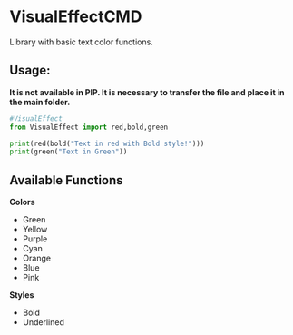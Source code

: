 # VisualEffectCMD
Library with basic text color functions.


## Usage:
**It is not available in PIP. It is necessary to transfer the file and place it in the main folder.**

```python
#VisualEffect
from VisualEffect import red,bold,green

print(red(bold("Text in red with Bold style!")))
print(green("Text in Green"))
```

## Available Functions
**Colors**
  + Green
  + Yellow
  + Purple
  + Cyan
  + Orange
  + Blue
  + Pink

**Styles**
  + Bold
  + Underlined

